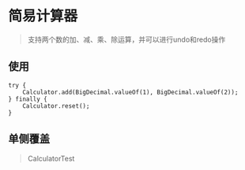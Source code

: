 # 简易计算器
> 支持两个数的加、减、乘、除运算，并可以进行undo和redo操作

## 使用
```
try {
    Calculator.add(BigDecimal.valueOf(1), BigDecimal.valueOf(2));
} finally {
    Calculator.reset();
}

```
## 单侧覆盖
> CalculatorTest